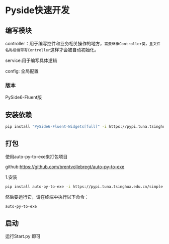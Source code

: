 # Pyside快速开发



## 编写模块

controller：用于编写控件和业务相关操作的地方，`需要继承Controller类，且文件名称后缀带有Controller`这样才会被自动初始化。

service:用于编写具体逻辑

config: 全局配置

### 版本

PySide6-Fluent版

## 安装依赖

```bash
pip install "PySide6-Fluent-Widgets[full]" -i https://pypi.tuna.tsinghua.edu.cn/simple
```

## 打包

使用auto-py-to-exe来打包项目

github:https://github.com/brentvollebregt/auto-py-to-exe

1.安装

```bash
pip install auto-py-to-exe -i https://pypi.tuna.tsinghua.edu.cn/simple
```

然后要运行它，请在终端中执行以下命令：

```bash
auto-py-to-exe
```



## 启动

运行Start.py 即可